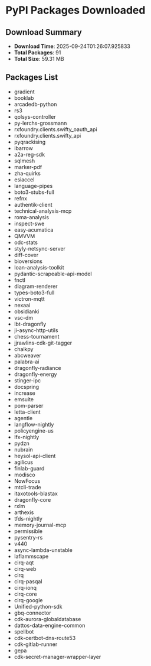 # PyPI Packages Downloaded

## Download Summary
- **Download Time**: 2025-09-24T01:26:07.925833
- **Total Packages**: 91
- **Total Size**: 59.31 MB

## Packages List
- gradient
- booklab
- arcadedb-python
- rs3
- qolsys-controller
- py-lerchs-grossmann
- rxfoundry.clients.swifty_oauth_api
- rxfoundry.clients.swifty_api
- pyqrackising
- ibarrow
- a2a-reg-sdk
- sqlmesh
- marker-pdf
- zha-quirks
- esiaccel
- language-pipes
- boto3-stubs-full
- refnx
- authentik-client
- technical-analysis-mcp
- roma-analysis
- inspect-swe
- easy-acumatica
- QMVVM
- odc-stats
- styly-netsync-server
- diff-cover
- bioversions
- loan-analysis-toolkit
- pydantic-scrapeable-api-model
- fnctl
- diagram-renderer
- types-boto3-full
- victron-mqtt
- nexaai
- obsidianki
- vsc-dm
- lbt-dragonfly
- ji-async-http-utils
- chess-tournament
- jjrawlins-cdk-git-tagger
- chalkpy
- abcweaver
- palabra-ai
- dragonfly-radiance
- dragonfly-energy
- stinger-ipc
- docspring
- increase
- emsuite
- pom-parser
- letta-client
- agentle
- langflow-nightly
- policyengine-us
- lfx-nightly
- pydzn
- nubrain
- heysol-api-client
- agilicus
- finlab-guard
- modisco
- NowFocus
- mtcli-trade
- itaxotools-blastax
- dragonfly-core
- rxlm
- arthexis
- tfds-nightly
- memory-journal-mcp
- permissible
- pysentry-rs
- v440
- async-lambda-unstable
- laflammscape
- cirq-aqt
- cirq-web
- cirq
- cirq-pasqal
- cirq-ionq
- cirq-core
- cirq-google
- Unified-python-sdk
- gbq-connector
- cdk-aurora-globaldatabase
- dattos-data-engine-common
- spellbot
- cdk-certbot-dns-route53
- cdk-gitlab-runner
- gepa
- cdk-secret-manager-wrapper-layer

